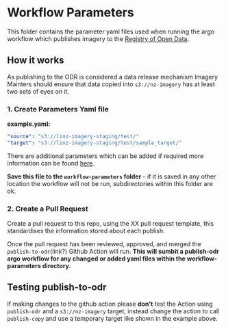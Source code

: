 # Workflow Parameters
This folder contains the parameter yaml files used when running the argo workflow which publishes imagery to the [Registry of Open Data](https://registry.opendata.aws/nz-imagery/).

## How it works
As publishing to the ODR is considered a data release mechanism Imagery Mainters should ensure that data copied into `s3://nz-imagery` has at least two sets of eyes on it. 

### 1. Create Parameters Yaml file

**example.yaml:**
```yaml
"source": "s3://linz-imagery-staging/test/"
"target": "s3://linz-imagery-staging/test/sample_target/"
```

There are additional parameters which can be added if required more information can be found [here](https://github.com/linz/topo-workflows/tree/master/workflows/imagery#publish-copy).

**Save this file to the `workflow-parameters` folder** - if it is saved in any other location the workflow will not be run, subdirectories within this folder are ok.

### 2. Create a Pull Request

Create a pull request to this repo, using the XX pull request template, this standardises the information stored about each publish.

Once the pull request has been reviewed, approved, and merged the `publish-to-odr`(link?) Github Action will run. **This will sumbit a publish-odr argo workflow for any changed or added yaml files within the workflow-parameters directory.**

## Testing publish-to-odr
If making changes to the github action please **don't** test the Action using `publish-odr` and a `s3://nz-imagery` target, instead change the action to call `publish-copy` and use a temporary target like shown in the example above.

